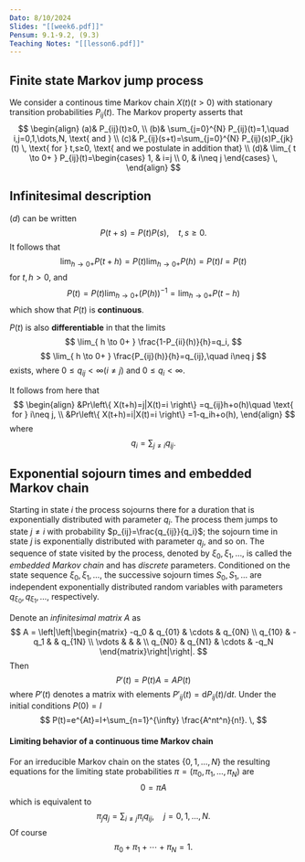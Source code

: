```yaml
---
Dato: 8/10/2024
Slides: "[[week6.pdf]]"
Pensum: 9.1-9.2, (9.3)
Teaching Notes: "[[lesson6.pdf]]"
---
```

## Finite state Markov jump process
We consider a continous time Markov chain $X(t)(t>0)$ with stationary transition probabilities $P_{ij}(t)$. The Markov property asserts that
$$
\begin{align}
(a)& P_{ij}(t)≥0, \\
(b)& \sum_{j=0}^{N} P_{ij}(t)=1,\quad i,j=0,1,\dots,N, \text{ and } \\
(c)& P_{ij}(s+t)=\sum_{j=0}^{N} P_{ij}(s)P_{jk}(t) \, \text{ for } t,s≥0, \text{ and we postulate in addition that} \\
(d)& \lim_{ t \to 0+ } P_{ij}(t)=\begin{cases}
1, & i=j \\
0, & i\neq j
\end{cases} \, 
\end{align}
$$
## Infinitesimal description
$(d)$ can be written
$$
P(t+s)=P(t)P(s),\quad t,s≥0.
$$
It follows that
$$
\lim_{ h \to 0+ } P(t+h)=P(t)\lim_{ h \to 0+ } P(h)=P(t)I=P(t)
$$
for $t,h>0$, and
$$
P(t)=P(t)\lim_{ h \to 0+ } (P(h))^{-1}=\lim_{ h \to 0+ } P(t-h)
$$
which show that $P(t)$ is **continuous**.

$P(t)$ is also **differentiable** in that the limits
$$
\lim_{ h \to 0+ } \frac{1-P_{ii}(h)}{h}=q_i,
$$
$$
\lim_{ h \to 0+ } \frac{P_{ij}(h)}{h}=q_{ij},\quad i\neq j
$$
exists, where $0≤q_{ij}<\infty(i\neq j)$ and $0≤q_i<\infty$.

It follows from here that
$$
\begin{align}
&Pr\left\{ X(t+h)=j|X(t)=i \right\} =q_{ij}h+o(h)\quad \text{ for } i\neq j, \\
&Pr\left\{ X(t+h)=i|X(t)=i \right\} =1-q_ih+o(h),
\end{align}
$$
where
$$
q_i = \sum_{j\neq i}q_{ij}.
$$
## Exponential sojourn times and embedded Markov chain
Starting in state $i$ the process sojourns there for a duration that is exponentially distributed with parameter $q_i$. The process them jumps to state $j\neq i$ with probability $p_{ij}=\frac{q_{ij}}{q_i}$; the sojourn time in state $j$ is exponentially distributed with parameter $q_j$, and so on. The sequence of state visited by the process, denoted by $\xi_0,\xi_1,\dots,$ is called the *embedded Markov chain* and has *discrete* parameters. Conditioned on the state sequence $\xi_0,\xi_1,\dots,$ the successive sojourn times $S_0,S_1,\dots$ are independent exponentially distributed random variables with parameters $q_{\xi_0}, q_{\xi_1},\dots,$ respectively.

Denote an *infinitesimal matrix* $A$ as
$$
A = \left|\left|\begin{matrix}
-q_0 & q_{01} & \cdots & q_{0N} \\
q_{10} & -q_1 &  & q_{1N} \\
\vdots &  &  &  \\
q_{N0} & q_{N1}  & \cdots & -q_N
\end{matrix}\right|\right|.
$$
Then
$$
P'(t)=P(t)A=AP(t)
$$
where $P'(t)$ denotes a matrix with elements $P'_{ij}(t)=\mathrm{d}P_{ij}(t)/\mathrm{d}t$.
Under the initial conditions $P(0)=I$
$$
P(t)=e^{At}=I+\sum_{n=1}^{\infty} \frac{A^nt^n}{n!}. \, 
$$
#### Limiting behavior of a continuous time Markov chain
For an irreducible Markov chain on the states $\left\{ 0,1,\dots,N \right\}$ the resulting equations for the limiting state probabilities $\pi=(\pi_0,\pi_1,\dots ,\pi_N)$ are
$$
0=\pi A
$$
which is equivalent to 
$$
\pi_jq_j=\sum_{i\neq j}\pi_iq_{ij},\quad j=0,1,\dots,N.
$$
Of course
$$
\pi_0+\pi_1+\cdots+\pi_N=1.
$$
